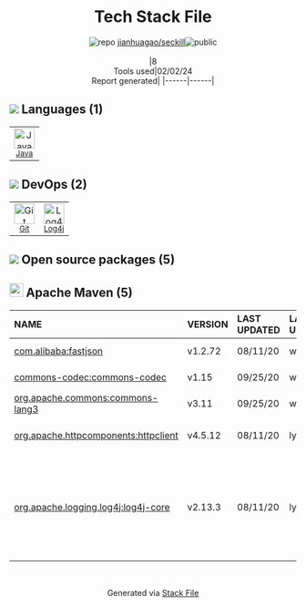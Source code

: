 <!--
&lt;--- Readme.md Snippet without images Start ---&gt;
## Tech Stack
jianhuagao/seckill is built on the following main stack:

- [Java](https://www.java.com) – Languages
- [Log4j](https://logging.apache.org/log4j/2.x/) – Logging Tools

Full tech stack [here](/techstack.md)

&lt;--- Readme.md Snippet without images End ---&gt;

&lt;--- Readme.md Snippet with images Start ---&gt;
## Tech Stack
jianhuagao/seckill is built on the following main stack:

- <img width='25' height='25' src='https://img.stackshare.io/service/995/K85ZWV2F.png' alt='Java'/> [Java](https://www.java.com) – Languages
- <img width='25' height='25' src='https://img.stackshare.io/service/2804/Coralogix-log4j-integration.jpg' alt='Log4j'/> [Log4j](https://logging.apache.org/log4j/2.x/) – Logging Tools

Full tech stack [here](/techstack.md)

&lt;--- Readme.md Snippet with images End ---&gt;
-->
<div align="center">

# Tech Stack File
![](https://img.stackshare.io/repo.svg "repo") [jianhuagao/seckill](https://github.com/jianhuagao/seckill)![](https://img.stackshare.io/public_badge.svg "public")
<br/><br/>
|8<br/>Tools used|02/02/24 <br/>Report generated|
|------|------|
</div>

## <img src='https://img.stackshare.io/languages.svg'/> Languages (1)
<table><tr>
  <td align='center'>
  <img width='36' height='36' src='https://img.stackshare.io/service/995/K85ZWV2F.png' alt='Java'>
  <br>
  <sub><a href="https://www.java.com">Java</a></sub>
  <br>
  <sub></sub>
</td>

</tr>
</table>

## <img src='https://img.stackshare.io/devops.svg'/> DevOps (2)
<table><tr>
  <td align='center'>
  <img width='36' height='36' src='https://img.stackshare.io/service/1046/git.png' alt='Git'>
  <br>
  <sub><a href="http://git-scm.com/">Git</a></sub>
  <br>
  <sub></sub>
</td>

<td align='center'>
  <img width='36' height='36' src='https://img.stackshare.io/service/2804/Coralogix-log4j-integration.jpg' alt='Log4j'>
  <br>
  <sub><a href="https://logging.apache.org/log4j/2.x/">Log4j</a></sub>
  <br>
  <sub></sub>
</td>

</tr>
</table>


## <img src='https://img.stackshare.io/group.svg' /> Open source packages (5)</h2>

## <img width='24' height='24' src='https://img.stackshare.io/package_manager/977/default_9833f2ef0bbc2a946b4cc5e9307264033361076b.png'/> Apache Maven (5)

|NAME|VERSION|LAST UPDATED|LAST UPDATED BY|LICENSE|VULNERABILITIES|
|:------|:------|:------|:------|:------|:------|
|[com.alibaba:fastjson](https://github.com/alibaba/fastjson)|v1.2.72|08/11/20|wangxiaodong |Apache-2.0|[CVE-2022-25845](https://github.com/advisories/GHSA-pv7h-hx5h-mgfj) (High)|
|[commons-codec:commons-codec](https://commons.apache.org/proper/commons-codec/)|v1.15|09/25/20|wangxiaodong |Apache-2.0|N/A|
|[org.apache.commons:commons-lang3](http://commons.apache.org/proper/commons-lang/)|v3.11|09/25/20|wangxiaodong |Apache-2.0|N/A|
|[org.apache.httpcomponents:httpclient](http://hc.apache.org/httpcomponents-client)|v4.5.12|08/11/20|lyrric |Apache-2.0|[CVE-2020-13956](https://github.com/advisories/GHSA-7r82-7xv7-xcpj) (Moderate)|
|[org.apache.logging.log4j:log4j-core](https://logging.apache.org/log4j/2.x/)|v2.13.3|08/11/20|lyrric |Apache-2.0|[CVE-2021-44228](https://github.com/advisories/GHSA-jfh8-c2jp-5v3q) (Critical)<br/>[CVE-2021-45046](https://github.com/advisories/GHSA-7rjr-3q55-vv33) (Critical)<br/>[CVE-2021-45105](https://github.com/advisories/GHSA-p6xc-xr62-6r2g) (High)<br/>[CVE-2021-44832](https://github.com/advisories/GHSA-8489-44mv-ggj8) (Moderate)|

<br/>
<div align='center'>

Generated via [Stack File](https://github.com/marketplace/stack-file)
